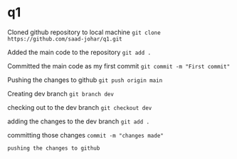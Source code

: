 # q1

Cloned github repository to local machine
`git clone https://github.com/saad-johar/q1.git`

Added the main code to the repository
`git add .`

Committed the main code as my first commit
`git commit -m "First commit"`

Pushing the changes to github
`git push origin main`



Creating dev branch
`git branch dev`

checking out to the dev branch
`git checkout dev`

adding the changes to the dev branch
`git add .`

committing those changes
`commit -m "changes made"`

`pushing the changes to github`




